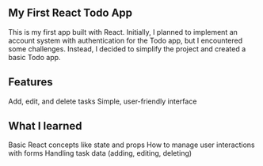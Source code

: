 ## My First React Todo App
This is my first app built with React. Initially, I planned to implement an account system with authentication for the Todo app, but I encountered some challenges. Instead, I decided to simplify the project and created a basic Todo app.

## Features
Add, edit, and delete tasks
Simple, user-friendly interface

## What I learned
Basic React concepts like state and props
How to manage user interactions with forms
Handling task data (adding, editing, deleting)
